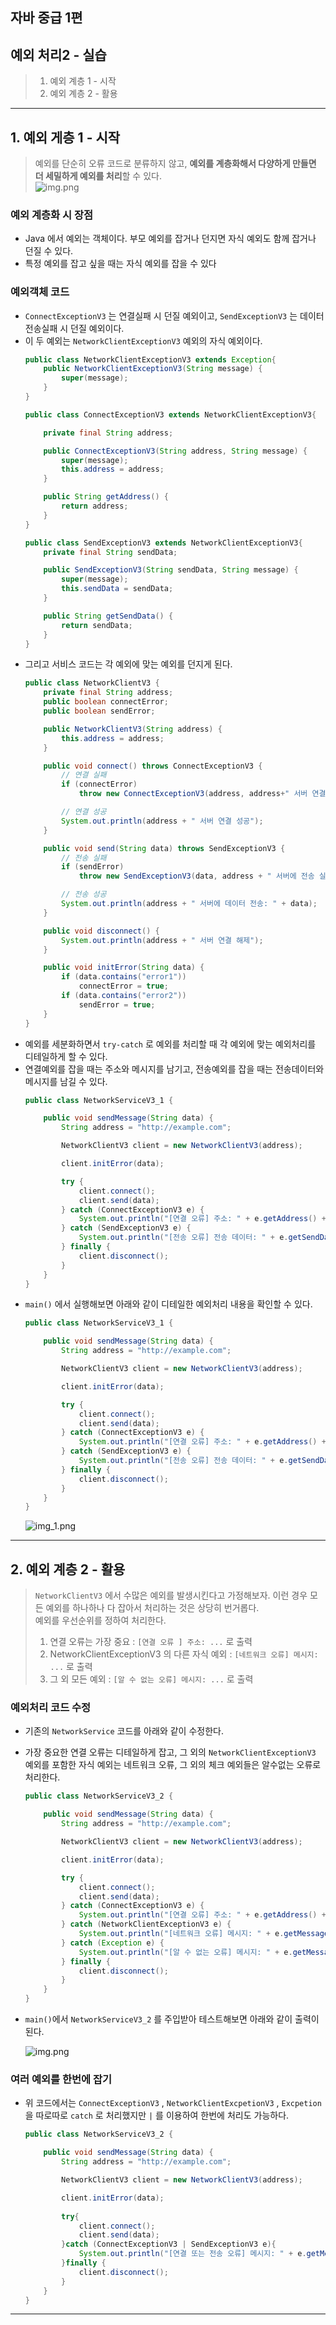 ## 자바 중급 1편

## 예외 처리2 - 실습
> 1. 예외 계층 1 - 시작
> 2. 예외 계층 2 - 활용
---
## 1. 예외 게층 1 - 시작
> 예외를 단순히 오류 코드로 분류하지 않고, **예외를 계층화해서 다양하게 만들면 더 세밀하게 예외를 처리**할 수 있다.</br>
>   ![img.png](../images/chap10/img08.png)

### 예외 계층화 시 장점
- Java 에서 예외는 객체이다. 부모 예외를 잡거나 던지면 자식 예외도 함께 잡거나 던질 수 있다.
- 특정 예외를 잡고 싶을 때는 자식 예외를 잡을 수 있다

### 예외객체 코드
- `ConnectExceptionV3` 는 연결실패 시 던질 예외이고, `SendExceptionV3` 는 데이터 전송실패 시 던질 예외이다.
- 이 두 예외는 `NetworkClientExceptionV3` 예외의 자식 예외이다.
  ```java
  public class NetworkClientExceptionV3 extends Exception{
      public NetworkClientExceptionV3(String message) {
          super(message);
      }
  }
  
  public class ConnectExceptionV3 extends NetworkClientExceptionV3{
  
      private final String address;
  
      public ConnectExceptionV3(String address, String message) {
          super(message);
          this.address = address;
      }
  
      public String getAddress() {
          return address;
      }
  }
  
  public class SendExceptionV3 extends NetworkClientExceptionV3{
      private final String sendData;
  
      public SendExceptionV3(String sendData, String message) {
          super(message);
          this.sendData = sendData;
      }
  
      public String getSendData() {
          return sendData;
      }
  }
  ```
- 그리고 서비스 코드는 각 예외에 맞는 예외를 던지게 된다.
  ```java
  public class NetworkClientV3 {
      private final String address;
      public boolean connectError;
      public boolean sendError;
  
      public NetworkClientV3(String address) {
          this.address = address;
      }
  
      public void connect() throws ConnectExceptionV3 {
          // 연결 실패
          if (connectError)
              throw new ConnectExceptionV3(address, address+" 서버 연결 실패!");
  
          // 연결 성공
          System.out.println(address + " 서버 연결 성공");
      }
  
      public void send(String data) throws SendExceptionV3 {
          // 전송 실패
          if (sendError)
              throw new SendExceptionV3(data, address + " 서버에 전송 실패: " + data);
  
          // 전송 성공
          System.out.println(address + " 서버에 데이터 전송: " + data);
      }
  
      public void disconnect() {
          System.out.println(address + " 서버 연결 해제");
      }
  
      public void initError(String data) {
          if (data.contains("error1"))
              connectError = true;
          if (data.contains("error2"))
              sendError = true;
      }
  }
  ```
- 예외를 세분화하면서 `try-catch` 로 예외를 처리할 때 각 예외에 맞는 예외처리를 디테일하게 할 수 있다.
- 연결예외를 잡을 때는 주소와 메시지를 남기고, 전송예외를 잡을 때는 전송데이터와 메시지를 남길 수 있다.
  ```java
  public class NetworkServiceV3_1 {
  
      public void sendMessage(String data) {
          String address = "http://example.com";
  
          NetworkClientV3 client = new NetworkClientV3(address);
  
          client.initError(data);
  
          try {
              client.connect();
              client.send(data);
          } catch (ConnectExceptionV3 e) {
              System.out.println("[연결 오류] 주소: " + e.getAddress() + ", 메시지: " + e.getMessage());
          } catch (SendExceptionV3 e) {
              System.out.println("[전송 오류] 전송 데이터: " + e.getSendData() + ", 메시지: " + e.getMessage());
          } finally {
              client.disconnect();
          }
      }
  }
  ```
- `main()` 에서 실행해보면 아래와 같이 디테일한 예외처리 내용을 확인할 수 있다.
  ```java
  public class NetworkServiceV3_1 {
  
      public void sendMessage(String data) {
          String address = "http://example.com";
  
          NetworkClientV3 client = new NetworkClientV3(address);
  
          client.initError(data);
  
          try {
              client.connect();
              client.send(data);
          } catch (ConnectExceptionV3 e) {
              System.out.println("[연결 오류] 주소: " + e.getAddress() + ", 메시지: " + e.getMessage());
          } catch (SendExceptionV3 e) {
              System.out.println("[전송 오류] 전송 데이터: " + e.getSendData() + ", 메시지: " + e.getMessage());
          } finally {
              client.disconnect();
          }
      }
  }
  ```
  ![img_1.png](../images/chap10/img09.png)
---
## 2. 예외 계층 2 - 활용
> `NetworkClientV3` 에서 수많은 예외를 발생시킨다고 가정해보자. 이런 경우 모든 예외를 하나하나 다 잡아서 처리하는 것은 상당히 번거롭다.</br>
> 예외를 우선순위를 정하여 처리한다.</br>
> 1. 연결 오류는 가장 중요 : `[연결 오류 ] 주소: ...` 로 출력
> 2. NetworkClientExceptionV3 의 다른 자식 예외 : `[네트워크 오류] 메시지: ...` 로 출력
> 3. 그 외 모든 예외 : `[알 수 없는 오류] 메시지: ...` 로 출력

### 예외처리 코드 수정
- 기존의 `NetworkService` 코드를 아래와 같이 수정한다.
- 가장 중요한 연결 오류는 디테일하게 잡고, 그 외의 `NetworkClientExceptionV3` 예외를 포함한 자식 예외는 네트워크 오류, 그 외의 체크 예외들은 알수없는 오류로 처리한다.
  ```java
  public class NetworkServiceV3_2 {
  
      public void sendMessage(String data) {
          String address = "http://example.com";
  
          NetworkClientV3 client = new NetworkClientV3(address);
  
          client.initError(data);
  
          try {
              client.connect();
              client.send(data);
          } catch (ConnectExceptionV3 e) {
              System.out.println("[연결 오류] 주소: " + e.getAddress() + ", 메시지: " + e.getMessage());
          } catch (NetworkClientExceptionV3 e) {
              System.out.println("[네트워크 오류] 메시지: " + e.getMessage());
          } catch (Exception e) {
              System.out.println("[알 수 없는 오류] 메시지: " + e.getMessage());
          } finally {
              client.disconnect();
          }
      }
  }
  ```
- `main()`에서 `NetworkServiceV3_2` 를 주입받아 테스트해보면 아래와 같이 출력이 된다.

  ![img.png](../images/chap10/img10.png)

### 여러 예외를 한번에 잡기
- 위 코드에서는 `ConnectExceptionV3` , `NetworkClientExcpetionV3` , `Excpetion` 을 따로따로 `catch` 로 처리했지만 `|` 를 이용하여 한번에 처리도 가능하다.
  ```java
  public class NetworkServiceV3_2 {
  
      public void sendMessage(String data) {
          String address = "http://example.com";
  
          NetworkClientV3 client = new NetworkClientV3(address);
  
          client.initError(data);
          
          try{
              client.connect();
              client.send(data);
          }catch (ConnectExceptionV3 | SendExceptionV3 e){
              System.out.println("[연결 또는 전송 오류] 메시지: " + e.getMessage());
          }finally {
              client.disconnect();
          }
      }
  }
  ```
---